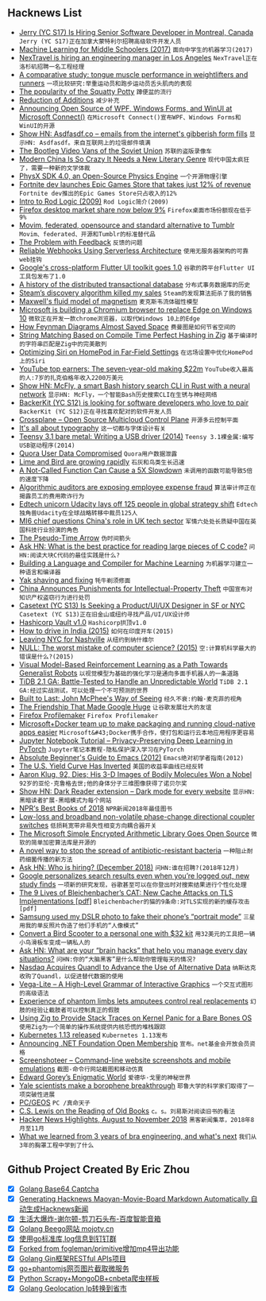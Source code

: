 ## Hacknews List


- [Jerry (YC S17) Is Hiring Senior Software Developer in Montreal, Canada](https://www.workable.com/j/34A79C5205)  `Jerry (YC S17)正在加拿大蒙特利尔招聘高级软件开发人员`
- [Machine Learning for Middle Schoolers (2017)](https://blog.stephenwolfram.com/2017/05/machine-learning-for-middle-schoolers/)  `面向中学生的机器学习(2017)`
- [NexTravel is hiring an engineering manager in Los Angeles](https://jobs.lever.co/nextravel/ab56a214-7991-4289-958b-08ba353d406f)  `NexTravel正在洛杉矶招聘一名工程经理`
- [A comparative study: tongue muscle performance in weightlifters and runners](https://www.ncbi.nlm.nih.gov/pubmed/30460755?dopt=Abstract)  `一项比较研究:举重运动员和跑步运动员舌头肌肉的表现`
- [The popularity of the Squatty Potty](https://www.theguardian.com/news/2018/nov/30/bowel-movement-change-the-way-you-poo-squatty-potty-toilet)  `蹲便盆的流行`
- [Reduction of Additions](https://www.excelsiorjet.com/blog/articles/reduction-of-additions/)  `减少补充`
- [Announcing Open Source of WPF, Windows Forms, and WinUI at Microsoft Connect()](https://blogs.windows.com/buildingapps/2018/12/04/announcing-open-source-of-wpf-windows-forms-and-winui-at-microsoft-connect-2018/)  `在Microsoft Connect()宣布WPF、Windows Forms和WinUI的开源`
- [Show HN: Asdfasdf.co – emails from the internet&#39;s gibberish form fills](https://medium.com/p/52aad86af33a)  `显示HN: Asdfasdf。来自互联网上的垃圾邮件填满`
- [The Bootleg Video Vans of the Soviet Union](https://www.theatlantic.com/technology/archive/2018/12/bootleg-video-vans-soviet-union/577060/)  `苏联的盗版录像车`
- [Modern China Is So Crazy It Needs a New Literary Genre](https://lithub.com/modern-china-is-so-crazy-it-needs-a-new-literary-genre/)  `现代中国太疯狂了，需要一种新的文学体裁`
- [PhysX SDK 4.0, an Open-Source Physics Engine](https://news.developer.nvidia.com/announcing-physx-sdk-4-0-an-open-source-physics-engine/)  `一个开源物理引擎`
- [Fortnite dev launches Epic Games Store that takes just 12% of revenue](https://venturebeat.com/2018/12/04/fortnite-dev-launches-epic-games-store-that-takes-just-12-of-revenue/)  `Fortnite dev推出的Epic Games Store只占收入的12%`
- [Intro to Rod Logic (2009)](http://www.halfbakedmaker.org/blog/58)  `Rod Logic简介(2009)`
- [Firefox desktop market share now below 9%](https://netmarketshare.com/browser-market-share.aspx?options=%7B%22filter%22%3A%7B%22%24and%22%3A%5B%7B%22deviceType%22%3A%7B%22%24in%22%3A%5B%22Desktop%2Flaptop%22%5D%7D%7D%5D%7D%2C%22dateLabel%22%3A%22Trend%22%2C%22attributes%22%3A%22share%22%2C%22group%22%3A%22browser%22%2C%22sort%22%3A%7B%22share%22%3A-1%7D%2C%22id%22%3A%22browsersDesktop%22%2C%22dateInterval%22%3A%22Monthly%22%2C%22dateStart%22%3A%222017-12%22%2C%22dateEnd%22%3A%222018-11%22%2C%22segments%22%3A%22-1000%22%7D)  `Firefox桌面市场份额现在低于9%`
- [Movim, federated, opensource and standard alternative to Tumblr](https://nl.movim.eu/?node/pubsub.movim.eu/Movim/hey-tumblr-users-here-is-why-movim-could-be-the-best-platform-to-migrate-to-BpGnsH)  `Movim、federated、开源和Tumblr的标准替代品`
- [The Problem with Feedback](https://www.theatlantic.com/technology/archive/2018/11/why-ratings-and-feedback-forms-dont-work/575455/)  `反馈的问题`
- [Reliable Webhooks Using Serverless Architecture](https://medium.com/square-corner-blog/reliable-webhooks-using-serverless-architecture-e009a2096732)  `使用无服务器架构的可靠web挂钩`
- [Google&#39;s cross-platform Flutter UI toolkit goes 1.0](https://techcrunch.com/2018/12/04/googles-cross-platform-flutter-ui-toolkit-hits-version-1-0/)  `谷歌的跨平台Flutter UI工具包发布了1.0`
- [A history of the distributed transactional database](https://www.infoq.com/articles/relational-nosql-fauna)  `分布式事务数据库的历史`
- [Steam’s discovery algorithm killed my sales](http://greyaliengames.com/blog/steams-discovery-algorithm-killed-my-sales/)  `Steam的发现算法扼杀了我的销售`
- [Maxwell&#39;s fluid model of magnetism](https://arxiv.org/abs/1502.05926)  `麦克斯韦流体磁性模型`
- [Microsoft is building a Chromium browser to replace Edge on Windows 10](https://www.windowscentral.com/microsoft-building-chromium-powered-web-browser-windows-10)  `微软正在开发一款chrome浏览器，以取代Windows 10上的Edge`
- [How Feynman Diagrams Almost Saved Space](https://www.quantamagazine.org/why-feynman-diagrams-are-so-important-20160705/)  `费曼图是如何节省空间的`
- [String Matching Based on Compile Time Perfect Hashing in Zig](https://andrewkelley.me/post/string-matching-comptime-perfect-hashing-zig.html)  `基于编译时的字符串匹配是Zig中的完美散列`
- [Optimizing Siri on HomePod in Far‑Field Settings](https://machinelearning.apple.com/2018/12/03/optimizing-siri-on-homepod-in-far-field-settings.html)  `在远场设置中优化HomePod上的Siri`
- [YouTube top earners: The seven-year-old making $22m](https://www.bbc.com/news/business-46427910)  `YouTube收入最高的人:7岁的扎克伯格年收入2200万美元`
- [Show HN: McFly, a smart Bash history search CLI in Rust with a neural network](https://github.com/cantino/mcfly)  `显示HN: McFly，一个智能Bash历史搜索CLI在生锈与神经网络`
- [BackerKit (YC S12) is looking for software developers who love to pair](item?id=18603194)  `BackerKit (YC S12)正在寻找喜欢配对的软件开发人员`
- [Crossplane – Open Source Multicloud Control Plane](https://blog.upbound.io/introducing-crossplane-open-source-multicloud-control-plane/)  `开源多云控制平面`
- [It&#39;s all about typography](item?id=18588069)  `这一切都与字体设计有关`
- [Teensy 3.1 bare metal: Writing a USB driver (2014)](http://kevincuzner.com/2014/12/12/teensy-3-1-bare-metal-writing-a-usb-driver/)  `Teensy 3.1裸金属:编写USB驱动程序(2014)`
- [Quora User Data Compromised](https://blog.quora.com/Quora-Security-Update?share=1)  `Quora用户数据泄露`
- [Lime and Bird are growing rapidly](https://www.futureengine.org/articles/scooters-are-worth-10b)  `石灰和鸟类生长迅速`
- [A Not-Called Function Can Cause a 5X Slowdown](https://randomascii.wordpress.com/2018/12/03/a-not-called-function-can-cause-a-5x-slowdown/)  `未调用的函数可能导致5倍的速度下降`
- [Algorithmic auditors are exposing employee expense fraud](https://www.bloomberg.com/news/articles/2018-11-14/ai-can-now-catch-lies-on-your-expense-report)  `算法审计师正在揭露员工的费用欺诈行为`
- [Edtech unicorn Udacity lays off 125 people in global strategy shift](https://techcrunch.com/2018/11/29/edtech-unicorn-udacity-lays-off-125-people-in-global-strategy-shift/)  `Edtech独角兽Udacity在全球战略转移中裁员125人`
- [MI6 chief questions China&#39;s role in UK tech sector](https://www.bbc.com/news/uk-46431810)  `军情六处处长质疑中国在英国科技行业扮演的角色`
- [The Pseudo-Time Arrow](https://qualiacomputing.com/2018/11/28/the-pseudo-time-arrow-explaining-phenomenal-time-with-implicit-causal-structures-in-networks-of-local-binding/)  `伪时间箭头`
- [Ask HN: What is the best practice for reading large pieces of C code?](item?id=18597757)  `问HN:阅读大块C代码的最佳实践是什么?`
- [Building a Language and Compiler for Machine Learning](https://julialang.org/blog/2018/12/ml-language-compiler)  `为机器学习建立一种语言和编译器`
- [Yak shaving and fixing](https://sophiebits.com/2018/12/03/yak-shaving-fixing.html)  `牦牛剃须修面`
- [China Announces Punishments for Intellectual-Property Theft](https://www.bloomberg.com/news/articles/2018-12-04/china-announces-new-punishments-for-intellectual-property-theft)  `中国宣布对知识产权盗窃行为进行处罚`
- [Casetext (YC S13) Is Seeking a Product/UI/UX Designer in SF or NYC](https://jobs.lever.co/casetext/2b724e38-61e4-41e9-8e0b-2620673647f0)  `Casetext (YC S13)正在旧金山或纽约寻找产品/UI/UX设计师`
- [Hashicorp Vault v1.0](https://www.hashicorp.com/blog/vault-1-0)  `Hashicorp拱顶v1.0`
- [How to drive in India (2015)](http://theforeignchallenge.com/how_to_drive_in_india/)  `如何在印度开车(2015)`
- [Leaving NYC for Nashville](http://wesmckinney.com/blog/leaving-nyc-for-nashville/)  `从纽约到纳什维尔`
- [NULL: The worst mistake of computer science? (2015)](https://www.lucidchart.com/techblog/2015/08/31/the-worst-mistake-of-computer-science/)  `空:计算机科学最大的错误是什么?(2015)`
- [Visual Model-Based Reinforcement Learning as a Path Towards Generalist Robots](https://bair.berkeley.edu/blog/2018/11/30/visual-rl/)  `以视觉模型为基础的强化学习是通向多面手机器人的一条道路`
- [TiDB 2.1 GA: Battle-Tested to Handle an Unpredictable World](https://pingcap.com/blog/tidb-2.1-ga-Battle-tested-to-handle-an-unpredictable-world/)  `TiDB 2.1 GA:经过实战测试，可以处理一个不可预测的世界`
- [Built to Last: John McPhee&#39;s Way of Seeing](https://www.bookforum.com/inprint/025_04/20435)  `经久不衰:约翰·麦克菲的视角`
- [The Friendship That Made Google Huge](https://www.newyorker.com/magazine/2018/12/10/the-friendship-that-made-google-huge)  `让谷歌发展壮大的友谊`
- [Firefox Profilemaker](https://ffprofile.com/)  `Firefox Profilemaker`
- [Microsoft&#43;Docker team up to make packaging and running cloud-native apps easier](https://techcrunch.com/2018/12/04/microsoft-and-docker-team-up-to-make-packaging-and-running-cloud-native-applications-easier/)  `Microsoft&#43;Docker携手合作，使打包和运行云本地应用程序更容易`
- [Jupyter Notebook Tutorial – Privacy-Preserving Deep Learning in PyTorch](https://github.com/OpenMined/PySyft/tree/master/examples/tutorials)  `Jupyter笔记本教程-隐私保护深入学习在PyTorch`
- [Absolute Beginner&#39;s Guide to Emacs (2012)](http://www.jesshamrick.com/2012/09/10/absolute-beginners-guide-to-emacs/)  `Emacs绝对初学者指南(2012)`
- [The U.S. Yield Curve Has Inverted](https://www.bloomberg.com/opinion/articles/2018-12-03/u-s-yield-curve-just-inverted-that-s-huge)  `美国的收益率曲线已经反转`
- [Aaron Klug, 92, Dies; His 3-D Images of Bodily Molecules Won a Nobel](https://www.nytimes.com/2018/11/30/obituaries/aaron-klug-dead.html)  `92岁的亚伦·克鲁格去世;他的身体分子三维图像获得了诺贝尔奖`
- [Show HN: Dark Reader extension – Dark mode for every website](http://darkreader.org/)  `显示HN:黑暗读者扩展-黑暗模式为每个网站`
- [NPR‘s Best Books of 2018](https://apps.npr.org/best-books-2018/)  `NPR新闻2018年最佳图书`
- [Low-loss and broadband non-volatile phase-change directional coupler switches](https://arxiv.org/abs/1811.08490)  `低损耗宽带非易失性相变方向耦合器开关`
- [The Microsoft Simple Encrypted Arithmetic Library Goes Open Source](https://www.microsoft.com/en-us/research/blog/the-microsoft-simple-encrypted-arithmetic-library-goes-open-source/)  `微软的简单加密算法库是开源的`
- [A novel way to stop the spread of antibiotic-resistant bacteria](https://www.economist.com/science-and-technology/2018/12/01/a-novel-way-to-stop-the-spread-of-antibiotic-resistant-bacteria)  `一种阻止耐药细菌传播的新方法`
- [Ask HN: Who is hiring? (December 2018)](item?id=18589702)  `问HN:谁在招聘?(2018年12月)`
- [Google personalizes search results even when you’re logged out, new study finds](https://www.theverge.com/2018/12/4/18124718/google-search-results-personalized-unique-duckduckgo-filter-bubble)  `一项新的研究发现，谷歌甚至可以在你登出时对搜索结果进行个性化处理`
- [The 9 Lives of Bleichenbacher’s CAT: New Cache Attacks on TLS Implementations [pdf]](https://eprint.iacr.org/2018/1173.pdf)  `Bleichenbacher的猫的9条命:对TLS实现的新的缓存攻击[pdf]`
- [Samsung used my DSLR photo to fake their phone’s “portrait mode”](https://www.diyphotography.net/samsung-used-my-dslr-photo-to-fake-their-phones-portrait-mode/)  `三星用我的单反照片伪造了他们手机的“人像模式”`
- [Convert a Bird Scooter to a personal one with $32 kit](https://scootertalk.org/viewtopic.php?p=1643&amp;fbclid=IwAR0-b9xJKny5r5adXwc6gocfXbqZ9scA1fpgX5t8L7f7afbT9RZU33Exqnk#p1643)  `用32美元的工具把一辆小鸟滑板车变成一辆私人的`
- [Ask HN: What are your “brain hacks” that help you manage every day situations?](item?id=18588727)  `问HN:你的“大脑黑客”是什么帮助你管理每天的情况?`
- [Nasdaq Acquires Quandl to Advance the Use of Alternative Data](https://business.nasdaq.com/mediacenter/pressreleases/1855930/nasdaq-acquires-quandl-to-advance-the-use-of-alternative-data)  `纳斯达克收购了Quandl，以促进替代数据的使用`
- [Vega-Lite – A High-Level Grammar of Interactive Graphics](https://vega.github.io/vega-lite/)  `一个交互式图形的高级语法`
- [Experience of phantom limbs lets amputees control real replacements](https://www.economist.com/science-and-technology/2018/12/01/experience-of-phantom-limbs-lets-amputees-control-real-replacements)  `幻肢的经验让截肢者可以控制真正的假肢`
- [Using Zig to Provide Stack Traces on Kernel Panic for a Bare Bones OS](https://andrewkelley.me/post/zig-stack-traces-kernel-panic-bare-bones-os.html)  `使用Zig为一个简单的操作系统提供内核恐慌的堆栈跟踪`
- [Kubernetes 1.13 released](https://kubernetes.io/blog/2018/12/03/kubernetes-1-13-release-announcement/)  `Kubernetes 1.13发布`
- [Announcing .NET Foundation Open Membership](https://dotnetfoundation.org/blog/2018/12/04/announcing-net-foundation-open-membership)  `宣布。net基金会开放会员资格`
- [Screenshoteer – Command-line website screenshots and mobile emulations](https://github.com/vladocar/screenshoteer)  `截图-命令行网站截图和移动仿真`
- [Edward Gorey’s Enigmatic World](https://www.newyorker.com/magazine/2018/12/10/edward-goreys-enigmatic-world/)  `爱德华·戈里的神秘世界`
- [Yale scientists make a borophene breakthrough](https://news.yale.edu/2018/12/03/yale-scientists-make-borophene-breakthrough)  `耶鲁大学的科学家们取得了一项突破性进展`
- [PC/GEOS](https://github.com/bluewaysw/pcgeos)  `PC /真命天子`
- [C.S. Lewis on the Reading of Old Books](https://reasonabletheology.org/cs-lewis-on-reading-old-books/)  `c。s。刘易斯对阅读旧书的看法`
- [Hacker News Highlights, August to November 2018](https://blog.ycombinator.com/hacker-news-highlights-august-to-november-2018/)  `黑客新闻集萃，2018年8月至11月`
- [What we learned from 3 years of bra engineering, and what&#39;s next](https://bratheory.com/what-we-learned-and-whats-next/)  `我们从3年的胸罩工程中学到了什么`

## Github Project Created By Eric Zhou

- [x] [Golang Base64 Captcha](https://github.com/mojocn/base64Captcha)
- [x] [Generating Hacknews Maoyan-Movie-Board Markdown Automatically 自动生成Hacknews新闻](https://github.com/dejavuzhou/md-genie)
- [x] [生活大爆炸-谢尔顿-剪刀石头布-百度智能音箱](https://github.com/mojocn/dueros-bang-game)
- [x] [Golang Beego网站 mojotv.cn](https://github.com/mojocn/www.mojotv.cn)
- [x] [使用go标准库,log信息到钉钉群](https://github.com/mojocn/dooger)
- [x] [Forked from fogleman/primitive增加mp4导出功能](https://github.com/mojocn/primitive)
- [x] [Golang Gin框架RESTful APIs项目](https://github.com/JJJJJJJerk/ezier-golang-web-api-framework)
- [x] [go+phantomjs网页图片截取微服务](https://github.com/mojocn/screen_shot)
- [x] [Python Scrapy+MongoDB+cnbeta爬虫样板](https://github.com/mojocn/scrapy_mongodb_boilerplate_cnbeta)
- [x] [Golang Geolocation Ip转换到省市](https://github.com/mojocn/ip2location)